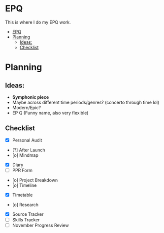 # EPQ
This is where I do my EPQ work.

- [EPQ](#epq)
- [Planning](#planning)
  - [Ideas:](#ideas)
  - [Checklist](#checklist)


# Planning
## Ideas:
 * **Symphonic piece**
 * Maybe across different time periods/genres? (concerto through time lol)
 * Modern/Epic?
 * EP Q (Funny name, also very flexible)

## Checklist
 - [x] Personal Audit
 - [?] After Launch
 - [o] Mindmap
 - [x] Diary
 - [ ] PPR Form
 - [o] Project Breakdown
 - [o] Timeline
 - [x] Timetable
 - [o] Research
 - [x] Source Tracker
 - [ ] Skills Tracker
 - [ ] November Progress Review